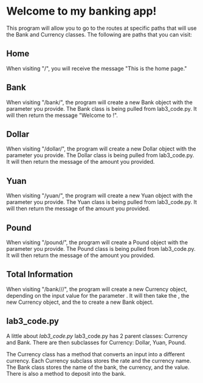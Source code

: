# Welcome to my banking app! #

This program will allow you to go to the routes at specific paths that will use the Bank and Currency classes. The following are paths that you can visit:

## Home ##
When visiting "/", you will receive the message "This is the home page."

## Bank ##
When visiting "/bank/<name>", the program will create a new Bank object with the <name> parameter you provide. The Bank class is being pulled from lab3_code.py. It will then return the message "Welcome to <bank name>!".

## Dollar ##
When visiting "/dollar/<amt>", the program will create a new Dollar object with the <amt> parameter you provide. The Dollar class is being pulled from lab3_code.py. It will then return the message of the amount you provided.

## Yuan ##
When visiting "/yuan/<amt>", the program will create a new Yuan object with the <amt> parameter you provide. The Yuan class is being pulled from lab3_code.py. It will then return the message of the amount you provided.

## Pound ##
When visiting "/pound/<amt>", the program will create a Pound object with the <amt> parameter you provide. The Pound class is being pulled from lab3_code.py. It will then return the message of the amount you provided.

## Total Information ##
When visiting "/bank/<name>/<currency>/<value>", the program will create a new Currency object, depending on the input value for the parameter <currency>. It will then take the <name>, the new Currency object, and the <value> to create a new Bank object.


## lab3_code.py ##
A little about *lab3_code.py*
lab3_code.py has 2 parent classes: Currency and Bank. There are then subclasses for Currency: Dollar, Yuan, Pound.

The Currency class has a method that converts an input into a different currency. Each Currency subclass stores the rate and the currency name. The Bank class stores the name of the bank, the currency, and the value. There is also a method to deposit into the bank.
